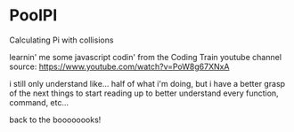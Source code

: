 # PoolPI
Calculating Pi with collisions

learnin' me some javascript codin' from the Coding Train youtube channel source: https://www.youtube.com/watch?v=PoW8g67XNxA

i still only understand like... half of what i'm doing, but i have a better grasp of the next things to start reading up to better understand every function, command, etc...

back to the boooooooks!

